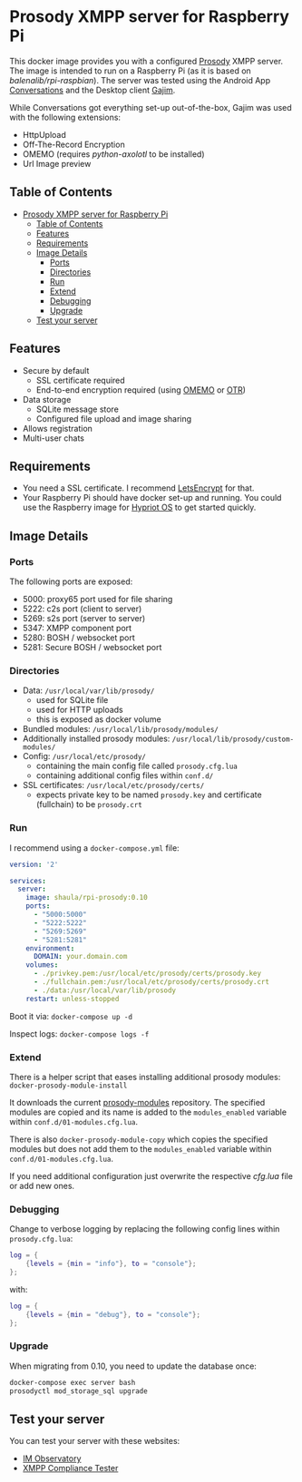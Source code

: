 # Prosody XMPP server for Raspberry Pi

This docker image provides you with a configured [Prosody](https://prosody.im/) XMPP server. The image is intended to run on a Raspberry Pi (as it is based on _balenalib/rpi-raspbian_).
The server was tested using the Android App [Conversations](https://conversations.im/) and the Desktop client [Gajim](https://gajim.org).

While Conversations got everything set-up out-of-the-box, Gajim was used with the following extensions:

* HttpUpload
* Off-The-Record Encryption
* OMEMO (requires _python-axolotl_ to be installed)
* Url Image preview

## Table of Contents

- [Prosody XMPP server for Raspberry Pi](#prosody-xmpp-server-for-raspberry-pi)
  - [Table of Contents](#table-of-contents)
  - [Features](#features)
  - [Requirements](#requirements)
  - [Image Details](#image-details)
    - [Ports](#ports)
    - [Directories](#directories)
    - [Run](#run)
    - [Extend](#extend)
    - [Debugging](#debugging)
    - [Upgrade](#upgrade)
  - [Test your server](#test-your-server)

## Features

* Secure by default
  * SSL certificate required
  * End-to-end encryption required (using [OMEMO](https://conversations.im/omemo/) or [OTR](https://en.wikipedia.org/wiki/Off-the-Record_Messaging))
* Data storage
  * SQLite message store
  * Configured file upload and image sharing
* Allows registration
* Multi-user chats

## Requirements

* You need a SSL certificate. I recommend [LetsEncrypt](https://letsencrypt.org/) for that.
* Your Raspberry Pi should have docker set-up and running. You could use the Raspberry image for [Hypriot OS](http://blog.hypriot.com/downloads/) to get started quickly.

## Image Details

### Ports

The following ports are exposed:

* 5000: proxy65 port used for file sharing
* 5222: c2s port (client to server)
* 5269: s2s port (server to server)
* 5347: XMPP component port
* 5280: BOSH / websocket port
* 5281: Secure BOSH / websocket port

### Directories

* Data: ```/usr/local/var/lib/prosody/```
  * used for SQLite file
  * used for HTTP uploads
  * this is exposed as docker volume
* Bundled modules: ```/usr/local/lib/prosody/modules/```
* Additionally installed prosody modules: ```/usr/local/lib/prosody/custom-modules/```
* Config: ```/usr/local/etc/prosody/```
  * containing the main config file called ```prosody.cfg.lua```
  * containing additional config files within ```conf.d/```
* SSL certificates: ```/usr/local/etc/prosody/certs/```
  * expects private key to be named ```prosody.key``` and certificate (fullchain) to be ```prosody.crt```

### Run

I recommend using a ```docker-compose.yml``` file:

```yaml
version: '2'

services:
  server:
    image: shaula/rpi-prosody:0.10
    ports:
      - "5000:5000"
      - "5222:5222"
      - "5269:5269"
      - "5281:5281"
    environment:
      DOMAIN: your.domain.com
    volumes:
      - ./privkey.pem:/usr/local/etc/prosody/certs/prosody.key
      - ./fullchain.pem:/usr/local/etc/prosody/certs/prosody.crt
      - ./data:/usr/local/var/lib/prosody
    restart: unless-stopped
```

Boot it via: ```docker-compose up -d```

Inspect logs: ```docker-compose logs -f```

### Extend

There is a helper script that eases installing additional prosody modules: ```docker-prosody-module-install```

It downloads the current [prosody-modules](https://hg.prosody.im/prosody-modules/) repository. The specified modules are copied and its name is added to the ```modules_enabled``` variable within ```conf.d/01-modules.cfg.lua```.

There is also ```docker-prosody-module-copy``` which copies the specified modules but does not add them to the ```modules_enabled``` variable within ```conf.d/01-modules.cfg.lua```.

If you need additional configuration just overwrite the respective _cfg.lua_ file or add new ones.

### Debugging

Change to verbose logging by replacing the following config lines within ```prosody.cfg.lua```:

```lua
log = {
    {levels = {min = "info"}, to = "console"};
};
```

with:

```lua
log = {
    {levels = {min = "debug"}, to = "console"};
};
```

### Upgrade

When migrating from 0.10, you need to update the database once:

```bash
docker-compose exec server bash
prosodyctl mod_storage_sql upgrade
```

## Test your server

You can test your server with these websites:

* [IM Observatory](https://www.xmpp.net/)
* [XMPP Compliance Tester](https://compliance.conversations.im/)
